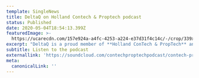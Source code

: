 ```yaml
---
template: SingleNews
title: DeltaQ on Holland Contech & Proptech podcast
status: Published
date: 2020-05-04T18:54:13.399Z
featuredImage: >-
  https://ucarecdn.com/157e924a-a4fc-4253-a224-e37d31f4c14c/-/crop/339x239/0,0/-/preview/
excerpt: "DeltaQ is a proud member of **Holland ConTech & PropTech** and recently met with **Wouter Truffino** for a podcast interview. We discussed the impact of Corona on the Real Estate Business and how DeltaQ delivers added value to its clients even in times of (semi-)vacant office buildings. \r\n\n(Interview in Dutch)"
subtitle: Listen to the podcast
externallink: 'https://soundcloud.com/contechproptechpodcast/contech-proptech-delta-q'
meta:
  canonicalLink: ''
---
```


